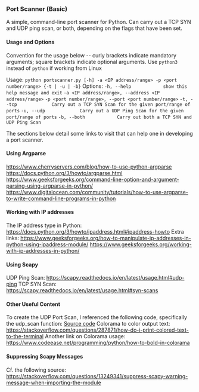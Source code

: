 ### Port Scanner (Basic)
A simple, command-line port scanner for Python. Can carry out a TCP SYN and UDP ping scan, or both, depending on the flags that have been set.

#### Usage and Options
Convention for the usage below -- curly brackets indicate mandatory arguments; square brackets indicate optional arguments.
Use `python3` instead of `python` if working from Linux

Usage:
`python portscanner.py [-h] -a <IP address/range> -p <port number/range> {-t | -u | -b}`
Options:
`-h, --help            show this help message and exit`
`-a <IP address/range>, --address <IP address/range>`
`-p <port number/range>, --port <port number/range>`
`-t, --tcp             Carry out a TCP SYN Scan for the given port/range of ports`
`-u, --udp             Carry out a UDP Ping Scan for the given port/range of ports`
`-b, --both            Carry out both a TCP SYN and UDP Ping Scan`

The sections below detail some links to visit that can help one in developing a port scanner.

#### Using Argparse
https://www.cherryservers.com/blog/how-to-use-python-argparse
https://docs.python.org/3/howto/argparse.html
https://www.geeksforgeeks.org/command-line-option-and-argument-parsing-using-argparse-in-python/
https://www.digitalocean.com/community/tutorials/how-to-use-argparse-to-write-command-line-programs-in-python

#### Working with IP addresses
The IP address type in Python: https://docs.python.org/3/howto/ipaddress.html#ipaddress-howto
Extra links:
https://www.geeksforgeeks.org/how-to-manipulate-ip-addresses-in-python-using-ipaddress-module/
https://www.geeksforgeeks.org/working-with-ip-addresses-in-python/

#### Using Scapy
UDP Ping Scan: https://scapy.readthedocs.io/en/latest/usage.html#udp-ping
TCP SYN Scan: https://scapy.readthedocs.io/en/latest/usage.html#syn-scans

#### Other Useful Content
To create the UDP Port Scan, I referenced the following code, specifically the udp_scan function:
[Source code](https://github.com/cptpugwash/Scapy-port-scanner/blob/master/port_scanner.py)
Colorama to color output text: https://stackoverflow.com/questions/287871/how-do-i-print-colored-text-to-the-terminal
Another link on Colorama usage: https://www.codeease.net/programming/python/how-to-bold-in-colorama

#### Suppressing Scapy Messages
Cf. the following source: https://stackoverflow.com/questions/13249341/suppress-scapy-warning-message-when-importing-the-module
